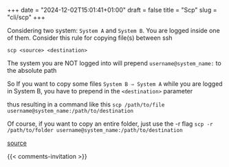 +++
date = "2024-12-02T15:01:41+01:00"
draft = false
title = "Scp"
slug = "cli/scp"
+++

Considering two system: `System A` and `System B`. You are logged inside one of them.
Consider this rule for copying file(s) between ssh

`scp <source> <destination>`

The system you are NOT logged into will prepend `username@system_name:` to the absolute path

So If you want to copy some files `System B ⇒ System A` while you are logged in System B, you have to prepend in the `<destination>` parameter

thus resulting in a command like this 
`scp /path/to/file username@system_name:/path/to/destination`

Of course, if you want to copy an entire folder, just use the -r flag
`scp -r /path/to/folder username@system_name:/path/to/destination`

[source](https://www.freecodecamp.org/news/scp-linux-command-example-how-to-ssh-file-transfer-from-remote-to-local/)

{{< comments-invitation >}}